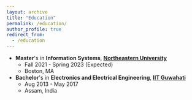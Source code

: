 ```yaml
---
layout: archive
title: "Education"
permalink: /education/
author_profile: true
redirect_from:
  - /education
---
```


* **Master**'s in **Information Systems**, [**Northeastern University**](https://www.northeastern.edu)
  * Fall 2021 - Spring 2023 (Expected)
  * Boston, MA
* **Bachelor**'s in **Electronics and Electrical Engineering**, [**IIT Guwahati**](http://iitg.ac.in)
  * Aug 2013 - May 2017
  * Assam, India
 
